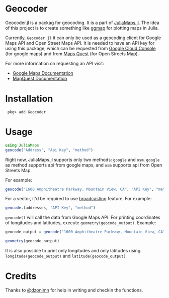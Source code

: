 # Geocoder


Geocoder.jl is a packag for geocoding. It is a part of [JuliaMaps.jl](https://github.com/arubhardwaj/JuliaMaps.jl). The idea of this project is to create something like [ggmap](https://github.com/dkahle/ggmap) for plotting maps in Julia. 

Currently, `Geocoder.jl` it can only be used as a geocoding client for Google Maps API and Open Street Maps API. It is needed to have an API key for using this package, which can be requested from [Google Cloud Console](https://console.cloud.google.com/) (for google maps) and from [Maps Quest](https://developer.mapquest.com/) (for Open Streets Map). 

For more information on requesting an API visit:

- [Google Maps Documentation](https://developers.google.com/maps/gmp-get-started)
- [MapQuest Documentation]("https://developer.mapquest.com/documentation/geocoding-api/)



# Installation

` pkg> add Geocoder`

# Usage

```julia
using JuliaMaps 
geocode("Address", "Api Key", "method")
````

Right now, JuliaMaps.jl supports only two methods: `google` and `osm`. `google` as method supports api from google maps, and `osm` supports api from Open Streets Map.

For example:

```julia
geocode("1600 Amphitheatre Parkway, Mountain View, CA", "API Key", "method")
```

For a vector, it'd be required to use [broadcasting](https://julia.guide/broadcasting) feature. For example:


```julia
geocode.(addresses, "API Key", "method")
```

`geocode()` will call the data from Google Maps API. For printing coordinates of longitudes and latitudes, execute `geometry(geocode_output)`. Example:

```julia
geocode_output = geocode("1600 Amphitheatre Parkway, Mountain View, CA", "API Key", "method")

geometry(geocode_output)
```

It is also possible to print only longitudes and only latitudes using `longitude(geocode_output)` and `latitude(geocode_output)`


# Credits

Thanks to [@dzonimn](https://github.com/dzonimn) for help in writing and checkin the functions.